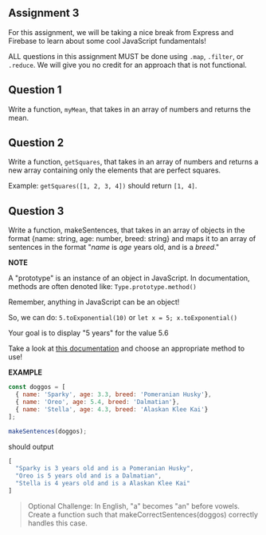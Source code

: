 ## Assignment 3

For this assignment, we will be taking a nice break from Express and Firebase to learn about some cool JavaScript fundamentals! 

ALL questions in this assignment MUST be done using `.map`, `.filter`, or `.reduce`. We will give you no credit for an approach that is not functional.

## Question 1

Write a function, `myMean`, that takes in an array of numbers and returns the mean.

## Question 2

Write a function, `getSquares`, that takes in an array of numbers and returns a new array containing only the elements that are perfect squares. 

Example: `getSquares([1, 2, 3, 4])` should return `[1, 4]`.  

## Question 3

Write a function, makeSentences, that takes in an array of objects 
in the format {name: string, age: number, breed: string} and maps it to an array of sentences
in the format "_name_ is _age_ years old, and is a _breed_."

**NOTE**

A "prototype" is an instance of an object in JavaScript. In documentation, methods are often denoted like:
  `Type.prototype.method()`
  
  Remember, anything in JavaScript can be an object!

  So, we can do: `5.toExponential(10)` or `let x = 5; x.toExponential()`

  Your goal is to display "5 years" for the value 5.6

Take a look at [this documentation](https://developer.mozilla.org/en-US/docs/Web/JavaScript/Reference/Global_Objects/Number#Methods) and choose an appropriate method to use!

**EXAMPLE** 

```js
const doggos = [
  { name: 'Sparky', age: 3.3, breed: 'Pomeranian Husky'},
  { name: 'Oreo', age: 5.4, breed: 'Dalmatian'},
  { name: 'Stella', age: 4.3, breed: 'Alaskan Klee Kai'}
];

makeSentences(doggos); 
```

should output
```js
[
  "Sparky is 3 years old and is a Pomeranian Husky",
  "Oreo is 5 years old and is a Dalmatian",
  "Stella is 4 years old and is a Alaskan Klee Kai"
]
```

> Optional Challenge: In English, "a" becomes "an" before vowels. Create a function such that makeCorrectSentences(doggos) correctly handles this case.
